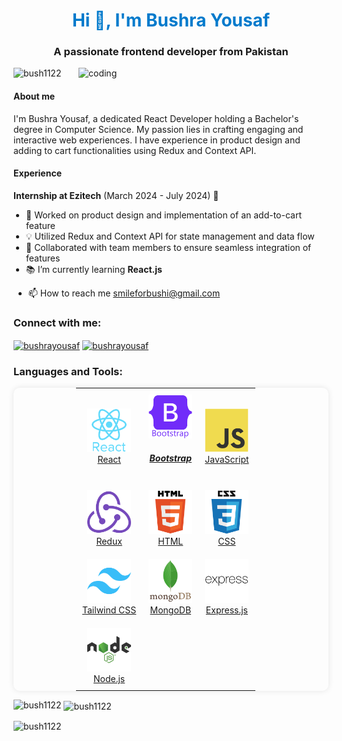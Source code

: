 <h1 align="center" style=" color: #007acc;">Hi 👋, I'm Bushra Yousaf</h1>
<h3 align="center">A passionate frontend developer from Pakistan</h3>
<img align="right" alt="coding" width="400" src="https://static.wixstatic.com/media/b313a9_89ebec0c5f384c65a9551f0c1ec18ca9~mv2.gif" >

<p align="left"> <img src="https://komarev.com/ghpvc/?username=bush1122&label=Profile%20views&color=0e75b6&style=flat" alt="bush1122" /> </p>

<h4>About me</h4>
<p>I'm Bushra Yousaf, a dedicated React Developer holding a Bachelor's degree in Computer Science. My passion lies in crafting engaging and interactive web experiences. I have experience in product design and adding to cart functionalities using Redux and Context API.</p>

<h4>Experience</h4>
<p><strong>Internship at Ezitech</strong> (March 2024 - July 2024) 🏢</p>
<ul style="padding-left: 20px;">
    <li>🚀 Worked on product design and implementation of an add-to-cart feature</li>
    <li>💡 Utilized Redux and Context API for state management and data flow</li>
    <li>🤝 Collaborated with team members to ensure seamless integration of features</li>
    <li>📚 I’m currently learning <strong>React.js</strong></li>
</ul>

- 📫 How to reach me <a href="mailto:smileforbushi@gmail.com">smileforbushi@gmail.com</a>

<h3 align="left">Connect with me:</h3>
<p align="left">
<a href="https://www.linkedin.com/in/bushra-yousaf-9b6675240" target="_blank"><img align="center" src="https://raw.githubusercontent.com/rahuldkjain/github-profile-readme-generator/master/src/images/icons/Social/linked-in-alt.svg" alt="bushrayousaf" height="30" width="40" /></a>
<a href="https://www.facebook.com/ahnhi.malik/" target="_blank"><img align="center" src="https://raw.githubusercontent.com/rahuldkjain/github-profile-readme-generator/master/src/images/icons/Social/facebook.svg" alt="bushrayousaf" height="30" width="40" /></a>
</p>

<h3 align="left">Languages and Tools:</h3>
<table style="border-radius: 10px; box-shadow: 0 0 10px rgba(0, 0, 0, 0.1); padding-left: 100px; ">
  <tr>
    <td style="padding: 10px; text-align: center;">
      <a href="https://reactjs.org/" target="_blank">
        <img src="https://raw.githubusercontent.com/devicons/devicon/master/icons/react/react-original-wordmark.svg" alt="react" width="70" height="70"/>
        <br/>React
      </a>
    </td>
    <td style="padding: 10px; text-align: center;">
      <a href="https://getbootstrap.com" target="_blank">
        <img src="https://raw.githubusercontent.com/devicons/devicon/master/icons/bootstrap/bootstrap-plain-wordmark.svg" alt="bootstrap" width="70" height="70"/>
        <br/> <h5> Bootstrap </h5>
      </a>
    </td>
    <td style="padding: 10px; text-align: center;">
      <a href="https://developer.mozilla.org/en-US/docs/Web/JavaScript" target="_blank">
        <img src="https://raw.githubusercontent.com/devicons/devicon/master/icons/javascript/javascript-original.svg" alt="javascript" width="70" height="70"/>
        <br/>JavaScript
      </a>
    </td>
  </tr>
  <tr>
    <td style="padding: 10px; text-align: center;">
      <a href="https://redux.js.org/" target="_blank">
        <img src="https://raw.githubusercontent.com/devicons/devicon/master/icons/redux/redux-original.svg" alt="redux" width="70" height="70"/>
        <br/>Redux
      </a>
    </td>
    <td style="padding: 10px; text-align: center;">
      <a href="https://developer.mozilla.org/en-US/docs/Web/HTML" target="_blank">
        <img src="https://raw.githubusercontent.com/devicons/devicon/master/icons/html5/html5-original-wordmark.svg" alt="html5" width="70" height="70"/>
        <br/>HTML
      </a>
    </td>
    <td style="padding: 10px; text-align: center;">
      <a href="https://developer.mozilla.org/en-US/docs/Web/CSS" target="_blank">
        <img src="https://raw.githubusercontent.com/devicons/devicon/master/icons/css3/css3-original-wordmark.svg" alt="css3" width="70" height="70"/>
        <br/>CSS
      </a>
    </td>
  </tr>
  <tr>
    <td style="padding: 10px; text-align: center;">
      <a href="https://tailwindcss.com/" target="_blank">
        <img src="https://raw.githubusercontent.com/devicons/devicon/master/icons/tailwindcss/tailwindcss-plain.svg" alt="tailwindcss" width="70" height="70"/>
        <br/>Tailwind CSS
      </a>
    </td>
    <td style="padding: 10px; text-align: center;">
      <a href="https://www.mongodb.com/" target="_blank">
        <img src="https://raw.githubusercontent.com/devicons/devicon/master/icons/mongodb/mongodb-original-wordmark.svg" alt="mongodb" width="70" height="70"/>
        <br/>MongoDB
      </a>
    </td>
    <td style="padding: 10px; text-align: center;">
      <a href="https://expressjs.com/" target="_blank">
        <img src="https://raw.githubusercontent.com/devicons/devicon/master/icons/express/express-original-wordmark.svg" alt="express" width="70" height="70"/>
        <br/>Express.js
      </a>
    </td>
  </tr>
  <tr>
    <td style="padding: 10px; text-align: center;">
      <a href="https://nodejs.org/" target="_blank">
        <img src="https://raw.githubusercontent.com/devicons/devicon/master/icons/nodejs/nodejs-original-wordmark.svg" alt="nodejs" width="70" height="70"/>
        <br/>Node.js
      </a>
    </td>
  </tr>
</table>

<p><img align="left" src="https://github-readme-stats.vercel.app/api/top-langs?username=bush1122&show_icons=true&locale=en&layout=compact" alt="bush1122" /></p>

<p>&nbsp;<img align="center" src="https://github-readme-stats.vercel.app/api?username=bush1122&show_icons=true&locale=en" alt="bush1122" /></p>

<p><img align="center" src="https://github-readme-streak-stats.herokuapp.com/?user=bush1122&" alt="bush1122" /></p>

